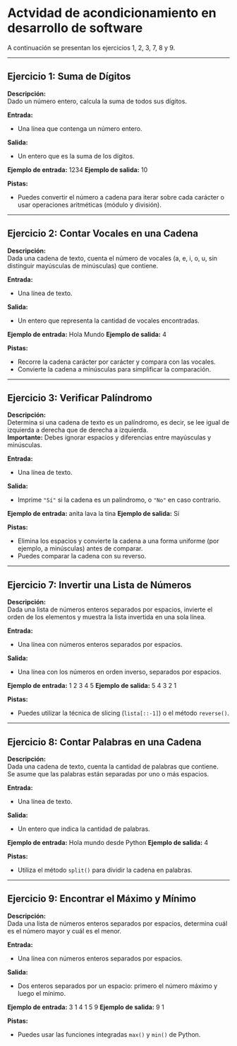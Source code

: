 # Actvidad de acondicionamiento en desarrollo de software

A continuación se presentan los ejercicios 1, 2, 3, 7, 8 y 9.

---

## Ejercicio 1: Suma de Dígitos

**Descripción:**  
Dado un número entero, calcula la suma de todos sus dígitos.

**Entrada:**  
- Una línea que contenga un número entero.

**Salida:**  
- Un entero que es la suma de los dígitos.

**Ejemplo de entrada:**
1234
**Ejemplo de salida:**
10

**Pistas:**  
- Puedes convertir el número a cadena para iterar sobre cada carácter o usar operaciones aritméticas (módulo y división).

---

## Ejercicio 2: Contar Vocales en una Cadena

**Descripción:**  
Dada una cadena de texto, cuenta el número de vocales (a, e, i, o, u, sin distinguir mayúsculas de minúsculas) que contiene.

**Entrada:**  
- Una línea de texto.

**Salida:**  
- Un entero que representa la cantidad de vocales encontradas.

**Ejemplo de entrada:**
Hola Mundo
**Ejemplo de salida:**
4


**Pistas:**  
- Recorre la cadena carácter por carácter y compara con las vocales.
- Convierte la cadena a minúsculas para simplificar la comparación.

---

## Ejercicio 3: Verificar Palíndromo

**Descripción:**  
Determina si una cadena de texto es un palíndromo, es decir, se lee igual de izquierda a derecha que de derecha a izquierda.  
**Importante:** Debes ignorar espacios y diferencias entre mayúsculas y minúsculas.

**Entrada:**  
- Una línea de texto.

**Salida:**  
- Imprime `"Sí"` si la cadena es un palíndromo, o `"No"` en caso contrario.

**Ejemplo de entrada:**
anita lava la tina
**Ejemplo de salida:**
Si


**Pistas:**  
- Elimina los espacios y convierte la cadena a una forma uniforme (por ejemplo, a minúsculas) antes de comparar.
- Puedes comparar la cadena con su reverso.

---

## Ejercicio 7: Invertir una Lista de Números

**Descripción:**  
Dada una lista de números enteros separados por espacios, invierte el orden de los elementos y muestra la lista invertida en una sola línea.

**Entrada:**  
- Una línea con números enteros separados por espacios.

**Salida:**  
- Una línea con los números en orden inverso, separados por espacios.

**Ejemplo de entrada:**
1 2 3 4 5
**Ejemplo de salida:**
5 4 3 2 1


**Pistas:**  
- Puedes utilizar la técnica de slicing (`lista[::-1]`) o el método `reverse()`.

---

## Ejercicio 8: Contar Palabras en una Cadena

**Descripción:**  
Dada una cadena de texto, cuenta la cantidad de palabras que contiene.  
Se asume que las palabras están separadas por uno o más espacios.

**Entrada:**  
- Una línea de texto.

**Salida:**  
- Un entero que indica la cantidad de palabras.

**Ejemplo de entrada:**
Hola mundo desde Python
**Ejemplo de salida:**
4


**Pistas:**  
- Utiliza el método `split()` para dividir la cadena en palabras.

---

## Ejercicio 9: Encontrar el Máximo y Mínimo

**Descripción:**  
Dada una lista de números enteros separados por espacios, determina cuál es el número mayor y cuál es el menor.

**Entrada:**  
- Una línea con números enteros separados por espacios.

**Salida:**  
- Dos enteros separados por un espacio: primero el número máximo y luego el mínimo.

**Ejemplo de entrada:**
3 1 4 1 5 9
**Ejemplo de salida:**
9 1


**Pistas:**  
- Puedes usar las funciones integradas `max()` y `min()` de Python.
